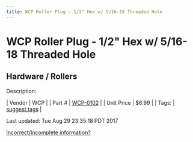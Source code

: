 ```yaml
---
title: WCP Roller Plug - 1/2" Hex w/ 5/16-18 Threaded Hole
---
```


# WCP Roller Plug - 1/2" Hex w/ 5/16-18 Threaded Hole
## Hardware / Rollers
Description: 	 

| Vendor | WCP | 
| Part # | [WCP-0102](http://www.wcproducts.net/WCP-0102) | 
| Unit Price | $6.99 | 
| Tags: | [suggest tags](https://docs.google.com/forms/d/e/1FAIpQLSeWyY8v3RgOty-MyWmh9U0iivNYN_molChYyS-0U-o-kOAv_g/viewform) | 

Last updated: Tue Aug 29 23:35:18 PDT 2017

 [Incorrect/Incomplete information?](https://docs.google.com/forms/d/e/1FAIpQLSeWyY8v3RgOty-MyWmh9U0iivNYN_molChYyS-0U-o-kOAv_g/viewform)